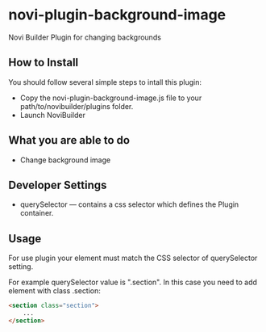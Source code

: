 # novi-plugin-background-image
Novi Builder Plugin for changing backgrounds

## How to Install
You should follow several simple steps to intall this plugin:
* Copy the novi-plugin-background-image.js file to your path/to/novibuilder/plugins folder.
* Launch NoviBuilder 

## What you are able to do
* Change background image

## Developer Settings
* querySelector — contains a css selector which defines the Plugin container.

## Usage
For use plugin your element must match the CSS selector of querySelector setting.

For example querySelector value is ".section".
In this case you need to add element with class .section:
```html
<section class="section">
    ...
</section>
```

